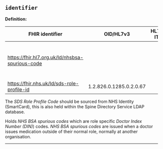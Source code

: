 ## `identifier`

<b>Definition:</b>

| FHIR identifier | OID/HL7v3 | HL7v2 ITK | Format | Description | Professional Code | Prescribing Code |
|--|--|--|--|--|--|--|
| https://fhir.hl7.org.uk/Id/nhsbsa-spurious-code |  |  | G[67]NNNNNN | NHS BSA Spurious Code [GENERAL MEDICAL PRACTITIONER PPD CODE](https://datadictionary.nhs.uk/attributes/general_medical_practitioner_ppd_code.html) | No | Yes |
| https://fhir.nhs.uk/Id/sds-role-profile-id | 1.2.826.0.1285.0.2.0.67 | | 12 digits | SDS Role Profile Code | No | No |

The *SDS Role Profile Code* should be sourced from NHS Identity (SmartCard), this is also held within the Spine Directory Service LDAP database.

Holds *NHS BSA spurious codes* which are role specific *Doctor Index Number (DIN)*) codes. *NHS BSA spurious codes* are issued when a doctor issues medication outside of their normal role, normally at another organisation.

---

